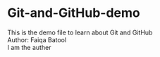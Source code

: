 # Git-and-GitHub-demo
This is the demo file to learn about Git and GitHub
<br>
Author: Faiqa Batool
<br>
I am the auther
